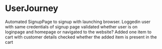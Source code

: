# UserJourney
Automated SignupPage to signup with launching browser.
Loggedin user with same credentials of signup page
validated whether user is on loginpage and homepage or navigated to the website?
Added one item to cart with customer details
checked whether the added item is present in the cart
